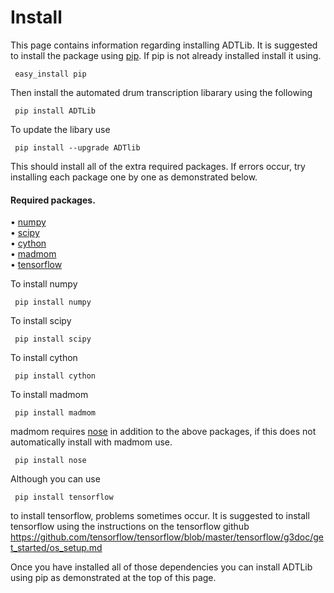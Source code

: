 # Install

This page contains information regarding installing ADTLib. It is suggested to install the package using [pip](https://pypi.python.org/pypi/pip). If pip is not already installed install it using.

     easy_install pip

Then install the automated drum transcription libarary using the following

     pip install ADTLib

To update the libary use

     pip install --upgrade ADTlib
     
This should install all of the extra required packages. If errors occur, try installing each package one by one as demonstrated below.

#### Required packages.

• [numpy](https://www.numpy.org)   
• [scipy](https://www.scipy.org)  
• [cython](https://www.cython.org)   
• [madmom](https://github.com/CPJKU/madmom)  
• [tensorflow](https://www.tensorflow.org/)

To install numpy

     pip install numpy

To install scipy
     
     pip install scipy
     
To install cython

     pip install cython
     
To install madmom
     
     pip install madmom
     
madmom requires [nose](http://nose.readthedocs.io/en/latest/) in addition to the above packages, if this does not automatically install with madmom use.

     pip install nose
     
Although you can use

     pip install tensorflow 
     
to install tensorflow, problems sometimes occur. It is suggested to install tensorflow using the instructions on the tensorflow github https://github.com/tensorflow/tensorflow/blob/master/tensorflow/g3doc/get_started/os_setup.md 

Once you have installed all of those dependencies you can install ADTLib using pip as demonstrated at the top of this page.
     
     

     
     


